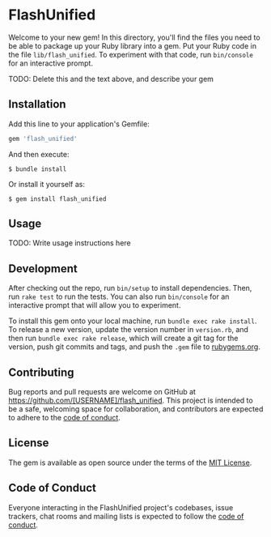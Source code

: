 # FlashUnified

Welcome to your new gem! In this directory, you'll find the files you need to be able to package up your Ruby library into a gem. Put your Ruby code in the file `lib/flash_unified`. To experiment with that code, run `bin/console` for an interactive prompt.

TODO: Delete this and the text above, and describe your gem

## Installation

Add this line to your application's Gemfile:

```ruby
gem 'flash_unified'
```

And then execute:

    $ bundle install

Or install it yourself as:

    $ gem install flash_unified

## Usage

TODO: Write usage instructions here

## Development

After checking out the repo, run `bin/setup` to install dependencies. Then, run `rake test` to run the tests. You can also run `bin/console` for an interactive prompt that will allow you to experiment.

To install this gem onto your local machine, run `bundle exec rake install`. To release a new version, update the version number in `version.rb`, and then run `bundle exec rake release`, which will create a git tag for the version, push git commits and tags, and push the `.gem` file to [rubygems.org](https://rubygems.org).

## Contributing

Bug reports and pull requests are welcome on GitHub at https://github.com/[USERNAME]/flash_unified. This project is intended to be a safe, welcoming space for collaboration, and contributors are expected to adhere to the [code of conduct](https://github.com/[USERNAME]/flash_unified/blob/master/CODE_OF_CONDUCT.md).


## License

The gem is available as open source under the terms of the [MIT License](https://opensource.org/licenses/MIT).

## Code of Conduct

Everyone interacting in the FlashUnified project's codebases, issue trackers, chat rooms and mailing lists is expected to follow the [code of conduct](https://github.com/[USERNAME]/flash_unified/blob/master/CODE_OF_CONDUCT.md).
